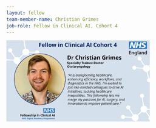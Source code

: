 ```yaml
---
layout: fellow
team-member-name: Christian Grimes
job-role: Fellow in Clinical AI, Cohort 4
---
```

<img src="/assets/img/fellow/card/christian-grimes-quote.jpg" alt="Alt text" style="width:75%;">